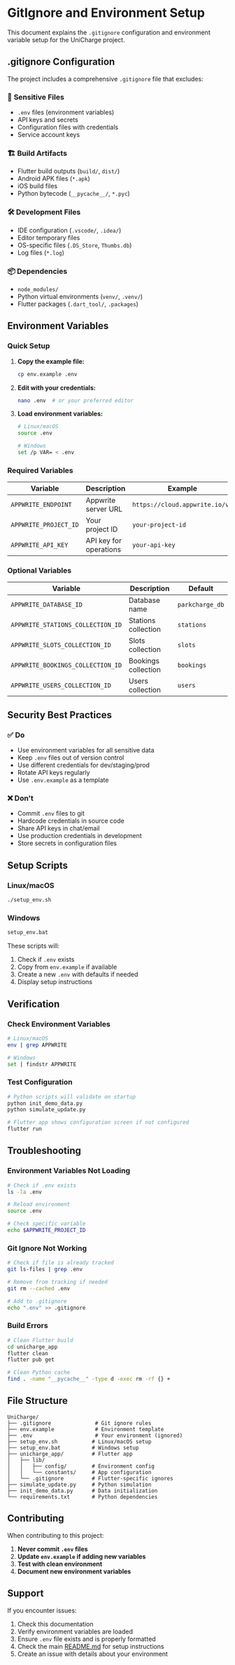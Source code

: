 # GitIgnore and Environment Setup

This document explains the `.gitignore` configuration and environment variable setup for the UniCharge project.

## .gitignore Configuration

The project includes a comprehensive `.gitignore` file that excludes:

### 🔐 **Sensitive Files**
- `.env` files (environment variables)
- API keys and secrets
- Configuration files with credentials
- Service account keys

### 🏗️ **Build Artifacts**
- Flutter build outputs (`build/`, `dist/`)
- Android APK files (`*.apk`)
- iOS build files
- Python bytecode (`__pycache__/`, `*.pyc`)

### 🛠️ **Development Files**
- IDE configuration (`.vscode/`, `.idea/`)
- Editor temporary files
- OS-specific files (`.DS_Store`, `Thumbs.db`)
- Log files (`*.log`)

### 📦 **Dependencies**
- `node_modules/`
- Python virtual environments (`venv/`, `.venv/`)
- Flutter packages (`.dart_tool/`, `.packages`)

## Environment Variables

### Quick Setup

1. **Copy the example file:**
   ```bash
   cp env.example .env
   ```

2. **Edit with your credentials:**
   ```bash
   nano .env  # or your preferred editor
   ```

3. **Load environment variables:**
   ```bash
   # Linux/macOS
   source .env
   
   # Windows
   set /p VAR= < .env
   ```

### Required Variables

| Variable | Description | Example |
|----------|-------------|---------|
| `APPWRITE_ENDPOINT` | Appwrite server URL | `https://cloud.appwrite.io/v1` |
| `APPWRITE_PROJECT_ID` | Your project ID | `your-project-id` |
| `APPWRITE_API_KEY` | API key for operations | `your-api-key` |

### Optional Variables

| Variable | Description | Default |
|----------|-------------|---------|
| `APPWRITE_DATABASE_ID` | Database name | `parkcharge_db` |
| `APPWRITE_STATIONS_COLLECTION_ID` | Stations collection | `stations` |
| `APPWRITE_SLOTS_COLLECTION_ID` | Slots collection | `slots` |
| `APPWRITE_BOOKINGS_COLLECTION_ID` | Bookings collection | `bookings` |
| `APPWRITE_USERS_COLLECTION_ID` | Users collection | `users` |

## Security Best Practices

### ✅ **Do**
- Use environment variables for all sensitive data
- Keep `.env` files out of version control
- Use different credentials for dev/staging/prod
- Rotate API keys regularly
- Use `.env.example` as a template

### ❌ **Don't**
- Commit `.env` files to git
- Hardcode credentials in source code
- Share API keys in chat/email
- Use production credentials in development
- Store secrets in configuration files

## Setup Scripts

### Linux/macOS
```bash
./setup_env.sh
```

### Windows
```cmd
setup_env.bat
```

These scripts will:
1. Check if `.env` exists
2. Copy from `env.example` if available
3. Create a new `.env` with defaults if needed
4. Display setup instructions

## Verification

### Check Environment Variables
```bash
# Linux/macOS
env | grep APPWRITE

# Windows
set | findstr APPWRITE
```

### Test Configuration
```bash
# Python scripts will validate on startup
python init_demo_data.py
python simulate_update.py

# Flutter app shows configuration screen if not configured
flutter run
```

## Troubleshooting

### Environment Variables Not Loading
```bash
# Check if .env exists
ls -la .env

# Reload environment
source .env

# Check specific variable
echo $APPWRITE_PROJECT_ID
```

### Git Ignore Not Working
```bash
# Check if file is already tracked
git ls-files | grep .env

# Remove from tracking if needed
git rm --cached .env

# Add to .gitignore
echo ".env" >> .gitignore
```

### Build Errors
```bash
# Clean Flutter build
cd unicharge_app
flutter clean
flutter pub get

# Clean Python cache
find . -name "__pycache__" -type d -exec rm -rf {} +
```

## File Structure

```
UniCharge/
├── .gitignore              # Git ignore rules
├── env.example             # Environment template
├── .env                    # Your environment (ignored)
├── setup_env.sh           # Linux/macOS setup
├── setup_env.bat          # Windows setup
├── unicharge_app/         # Flutter app
│   ├── lib/
│   │   ├── config/        # Environment config
│   │   └── constants/     # App configuration
│   └── .gitignore         # Flutter-specific ignores
├── simulate_update.py     # Python simulation
├── init_demo_data.py      # Data initialization
└── requirements.txt       # Python dependencies
```

## Contributing

When contributing to this project:

1. **Never commit `.env` files**
2. **Update `env.example` if adding new variables**
3. **Test with clean environment**
4. **Document new environment variables**

## Support

If you encounter issues:

1. Check this documentation
2. Verify environment variables are loaded
3. Ensure `.env` file exists and is properly formatted
4. Check the main [README.md](README.md) for setup instructions
5. Create an issue with details about your environment
